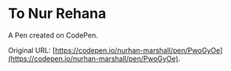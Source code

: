# To Nur Rehana

A Pen created on CodePen.

Original URL: [https://codepen.io/nurhan-marshall/pen/PwoGyOe](https://codepen.io/nurhan-marshall/pen/PwoGyOe).

